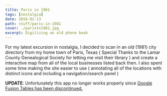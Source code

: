 ```yaml
---
title: Paris in 1981
tags: [nostalgia]
date: 2016-02-13
path: stuff/paris-in-1981
cover: ./paristx1981.jpg
excerpt: Digitizing an old phone book
---
```


For my latest excursion in nostalgia, I decided to scan in an old (1981) city directory from my home town of Paris, Texas ( Special Thanks to the Lamar County Genealogical Society for letting me visit their library )
and create a interactive map from all of the local businesses listed back then. I also spent some time making the site easier to use ( annotating all of the locations with distinct icons and including a navigation/search panel )

<b>UPDATE</b>: Unfortunately this app no longer works properly since [Google Fusion Tables has been discontinued.](https://gsuiteupdates.googleblog.com/2018/12/google-fusion-tables-to-be-shut-down-on.html)
